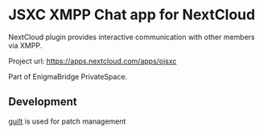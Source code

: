 # JSXC XMPP Chat app for NextCloud

NextCloud plugin provides interactive communication with other members via XMPP.

Project url: https://apps.nextcloud.com/apps/ojsxc

Part of EnigmaBridge PrivateSpace.

## Development

[guilt](https://github.com/jeffpc/guilt) is used for patch management


